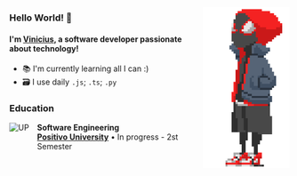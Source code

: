 <a href="https://github.com/VideMelo"><img height="290px" src="./miles.gif" align="right"></a>
### Hello World! 👋

#### I'm [**Vinicius**](https://videmelo.me), a software developer passionate about technology!

- 📚 I'm currently learning all I can :)
- 🗃️ I use daily `.js`; `.ts`; `.py`

### Education

<img align="left" height="50px" width="50px" alt="UP" src="https://github.com/user-attachments/assets/f9208bea-7a2a-4c87-968e-c0143f7baaee"/>

**Software Engineering** \
[**Positivo University**](https://cursos.up.edu.br/grad-engenharia-de-software-up/p) • In progress - 2st Semester
